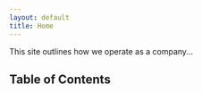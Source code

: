 ```yaml
---
layout: default
title: Home
---
```


This site outlines how we operate as a company...

## Table of Contents